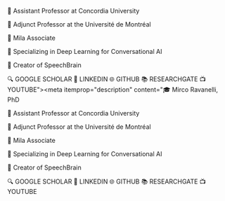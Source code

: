 <!DOCTYPE html> 
🏫 Assistant Professor at Concordia University 

🏫 Adjunct Professor at the Université de Montréal

 🤖 Mila Associate 

💬 Specializing in Deep Learning for Conversational AI 

🔧 Creator of SpeechBrain

🔍 GOOGLE SCHOLAR   🔗 LINKEDIN   🌐 GITHUB   📚 RESEARCHGATE  📺 YOUTUBE"><meta itemprop="name" content="Mirco Ravanelli"><meta itemprop="description" content="🎓 Mirco Ravanelli, PhD 
                                                                                                                       
🏫 Assistant Professor at Concordia University 
                                                                                                                       
🏫 Adjunct Professor at the Université de Montréal
                                                                                                                       
 🤖 Mila Associate 
                                                                                                                       
💬 Specializing in Deep Learning for Conversational AI 
                                                                                                                       
🔧 Creator of SpeechBrain
                                                                                                                       
🔍 GOOGLE SCHOLAR   🔗 LINKEDIN   🌐 GITHUB   📚 RESEARCHGATE  📺 YOUTUBE
                                                                                                                       
</html>
